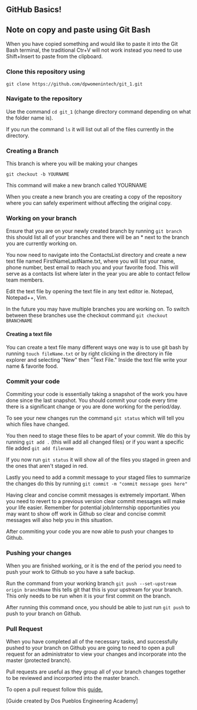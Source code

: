 ## GitHub Basics!
## Note on copy and paste using Git Bash
When you have copied something and would like to paste it into the Git Bash terminal, the traditional Ctr+V will not work instead you need to use Shift+Insert to paste from the clipboard.

### Clone this repository using
```
git clone https://github.com/dpwomenintech/git_1.git
```

### Navigate to the repository 
Use the command ```cd git_1``` (change directory command depending on what the folder name is).

If you run the command ```ls``` it will list out all of the files currently in the directory.

### Creating a Branch
This branch is where you will be making your changes

```
git checkout -b YOURNAME
```
This command will make a new branch called YOURNAME

When you create a new branch you are creating a copy of the repository where you can safely experiment without affecting the original copy.

### Working on your branch
Ensure that you are on your newly created branch by running ```git branch``` this should list all of your branches and there will be an * next to the branch you are currently working on.

You now need to navigate into the ContactsList directory and create a new text file named FirstNameLastName.txt, where you will list your name, phone number, best email to reach you and your favorite food. This will serve as a contacts list where later in the year you are able to contact fellow team members.

Edit the text file by opening the text file in any text editor ie. Notepad, Notepad++, Vim.

In the future you may have multiple branches you are working on. To switch between these branches use the checkout command ```git checkout BRANCHNAME```

#### Creating a text file
You can create a text file many different ways one way is to use git bash by running ```touch fileName.txt``` or by right clicking in the directory in file explorer and selecting "New" then "Text File." Inside the text file write your name & favorite food.

### Commit your code
Commiting your code is essentially taking a snapshot of the work you have done since the last snapshot. You should commit your code every time there is a significant change or you are done working for the period/day.

To see your new changes run the command ```git status``` which will tell you which files have changed. 

You then need to stage these files to be apart of your commit. We do this by running ```git add .``` (this will add all changed files) or if you want a specific file added ```git add filename```

If you now run ```git status``` it will show all of the files you staged in green and the ones that aren't staged in red.

Lastly you need to add a commit message to your staged files to summarize the changes do this by running ```git commit -m "commit message goes here"```

Having clear and concise commit messages is extremely important. When you need to revert to a previous version clear commit messages will make your life easier. Remember for potential job/internship opportunities you may want to show off work in Github so clear and concise commit messages will also help you in this situation.

After commiting your code you are now able to push your changes to Github.

### Pushing your changes
When you are finished working, or it is the end of the period you need to push your work to Github so you have a safe backup.

Run the command from your working branch ```git push --set-upstream origin branchName``` this tells git that this is your upstream for your branch. This only needs to be run when it is your first commit on the branch.

After running this command once, you should be able to just run ```git push``` to push to your branch on Github.

### Pull Request
When you have completed all of the necessary tasks, and successfully pushed to your branch on Github you are going to need to open a pull request for an administrator to view your changes and incorporate into the master (protected branch).

Pull requests are useful as they group all of your branch changes together to be reviewed and incorported into the master branch.

To open a pull request follow this [guide.](https://services.github.com/on-demand/github-cli/open-pull-request-github)

[Guide created by Dos Pueblos Engineering Academy]
